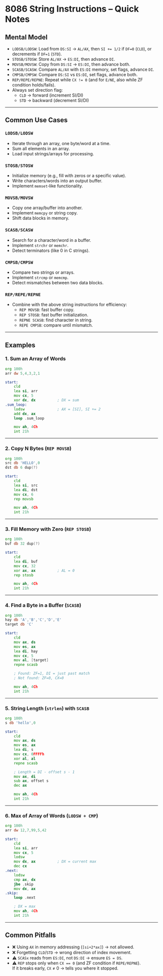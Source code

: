 # 8086 String Instructions – Quick Notes

## Mental Model
- `LODSB/LODSW`: Load from `DS:SI` → `AL/AX`, then `SI += 1/2` if `DF=0` (`CLD`), or decrements if `DF=1` (`STD`).
- `STOSB/STOSW`: Store `AL/AX` → `ES:DI`, then advance `DI`.
- `MOVSB/MOVSW`: Copy from `DS:SI` → `ES:DI`, then advance both.
- `SCASB/SCASW`: Compare `AL/AX` with `ES:DI` memory, set flags, advance `DI`.
- `CMPSB/CMPSW`: Compare `DS:SI` vs `ES:DI`, set flags, advance both.
- `REP/REPE/REPNE`: Repeat while `CX != 0` (and for `E/NE`, also while ZF condition holds/fails).
- Always set direction flag:
  - `CLD` → forward (increment SI/DI)
  - `STD` → backward (decrement SI/DI)

---

## Common Use Cases

### `LODSB/LODSW`
- Iterate through an array, one byte/word at a time.
- Sum all elements in an array.
- Load input strings/arrays for processing.

### `STOSB/STOSW`
- Initialize memory (e.g., fill with zeros or a specific value).
- Write characters/words into an output buffer.
- Implement `memset`‑like functionality.

### `MOVSB/MOVSW`
- Copy one array/buffer into another.
- Implement `memcpy` or string copy.
- Shift data blocks in memory.

### `SCASB/SCASW`
- Search for a character/word in a buffer.
- Implement `strchr` or `memchr`.
- Detect terminators (like 0 in C strings).

### `CMPSB/CMPSW`
- Compare two strings or arrays.
- Implement `strcmp` or `memcmp`.
- Detect mismatches between two data blocks.

### `REP/REPE/REPNE`
- Combine with the above string instructions for efficiency:
  - `REP MOVSB`: fast buffer copy.
  - `REP STOSB`: fast buffer initialization.
  - `REPNE SCASB`: find character in string.
  - `REPE CMPSB`: compare until mismatch.

---

## Examples

### 1. Sum an Array of Words
```asm
org 100h
arr dw 5,4,3,2,1

start:
    cld
    lea si, arr
    mov cx, 5
    xor dx, dx          ; DX = sum
.sum_loop:
    lodsw               ; AX = [SI], SI += 2
    add dx, ax
    loop .sum_loop

    mov ah, 4Ch
    int 21h
```

---

### 2. Copy N Bytes (`REP MOVSB`)
```asm
org 100h
src db 'HELLO',0
dst db 6 dup(?)

start:
    cld
    lea si, src
    lea di, dst
    mov cx, 6
    rep movsb

    mov ah, 4Ch
    int 21h
```

---

### 3. Fill Memory with Zero (`REP STOSB`)
```asm
org 100h
buf db 32 dup(?)

start:
    cld
    lea di, buf
    mov cx, 32
    xor ax, ax          ; AL = 0
    rep stosb

    mov ah, 4Ch
    int 21h
```

---

### 4. Find a Byte in a Buffer (`SCASB`)
```asm
org 100h
hay db 'A','B','C','D','E'
target db 'C'

start:
    cld
    mov ax, ds
    mov es, ax
    lea di, hay
    mov cx, 5
    mov al, [target]
    repne scasb

    ; Found: ZF=1, DI = just past match
    ; Not found: ZF=0, CX=0

    mov ah, 4Ch
    int 21h
```

---

### 5. String Length (`strlen`) with `SCASB`
```asm
org 100h
s db 'hello',0

start:
    cld
    mov ax, ds
    mov es, ax
    lea di, s
    mov cx, 0FFFFh
    xor al, al
    repne scasb

    ; Length = DI - offset s - 1
    mov ax, di
    sub ax, offset s
    dec ax

    mov ah, 4Ch
    int 21h
```

---

### 6. Max of Array of Words (`LODSW + CMP`)
```asm
org 100h
arr dw 12,7,99,5,42

start:
    cld
    lea si, arr
    mov cx, 5
    lodsw
    mov dx, ax          ; DX = current max
    dec cx
.next:
    lodsw
    cmp ax, dx
    jbe .skip
    mov dx, ax
.skip:
    loop .next

    ; DX = max
    mov ah, 4Ch
    int 21h
```

---

## Common Pitfalls
- ❌ Using `AX` in memory addressing (`[si+2*ax]`) → not allowed.
- ❌ Forgetting `CLD`/`STD` → wrong direction of index movement.
- ⚠️ `SCASx` reads from `ES:DI`, not `DS:DI` → ensure `ES = DS`.
- ⚠️ `REP` stops only when `CX == 0` (and ZF condition if `REPE/REPNE`).  
  If it breaks early, `CX` ≠ 0 → tells you where it stopped.
